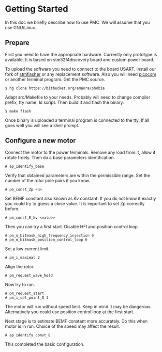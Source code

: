 # Getting Started

In this doc we briefly describe how to use PMC. We will assume that you use
GNU/Linux.

## Prepare

First you need to have the appropriate hardware. Currently only prototype is
available. It is based on stm32f4discovery board and custom power board.

To upload the software you need to connect to the board USART. Install our fork
of [stmflasher](https://bitbucket.org/amaora/stmflasher) or any replacement
software. Also you will need [picocom](https://github.com/npat-efault/picocom)
or another terminal program. Get the PMC source.

	$ hg clone https://bitbucket.org/amaora/phobia

Adapt src/Makefile to your needs. Probably will need to change compiler prefix,
tty name, ld script. Then build it and flash the binary.

	$ make flash

Once binary is uploaded a terminal program is connected to the tty. If all goes
well you will see a shell prompt.

## Configure a new motor

Connect the motor to the power terminals. Remove any load from it, allow it
rotate freely. Then do a base parameters identification.

	# ap_identify_base

Verify that obtained parameters are within the permissible range. Set the
number of the rotor pole pairs if you know.

	# pm_const_Zp <n>

Set BEMF constant also known as Kv constant. If you do not know it exactly you
could try to guess a close value. It is important to set Zp correctly before.

	# pm_const_E_kv <value>

Then you can try a first start. Disable HFI and position control loop.

	# pm_m_bitmask_high_frequency_injection 0
	# pm_m_bitmask_position_control_loop 0

Set a low current limit.

	# pm_i_maximal 2

Align the rotor.

	# pm_request_wave_hold

Now try to run.

	# pm_request_start
	# pm_i_set_point_Q 1

The motor will run without speed limit. Keep in mind it may be dangerous.
Alternatively you could use position control loop at the first start.

Next stage is to estimate BEMF constant more accurately. Do this when motor is
in run. Choice of the speed may affect the result.

	# ap_identify_const_E

This completed the basic configuration.

